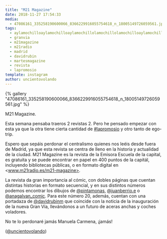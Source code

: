 ```yaml
---
title: "M21 Magazine"
date: 2018-11-27 17:54:33
media: 
  - 47086161_335258190600066_8366229916055754618_n_18005149726059561.jpg
tags: 
  - aylamochilloaylamochilloaylamochillolamochillolamochilloaylamochilloaylamochilloaylamochillo
  - granvia
  - m21magazine
  - m21radio
  - madrid
  - davidrubin
  - martesmagazine
  - revista
  - lapromosio
template: instagram
author: uncientovolando
---
```


{% gallery "47086161_335258190600066_8366229916055754618_n_18005149726059561.jpg" %}

M21 Magazine.

Esta semana pensaba traeros 2 revistas 2. Pero he pensado empezar con esta ya que la otra tiene cierta cantidad de [#lapromosio](/tags/lapromosio) y otro tanto de ego-trip.

Espero que sepáis perdonar el centralismo quienes nos leéis desde fuera de Madrid, ya que esta revista se centra de lleno en la historia y actualidad de la ciudad. M21 Magazine es la revista de la Emisora Escuela de la capital, es gratuita y se puede encontrar en papel en 400 puntos de la capitál, incluyendo bibliotecas públicas, o en formato digital en <www.m21radio.es/m21-magazine>.

La revista da gran importancia al cómic, con dobles páginas que cuentan distintas historias en formato secuencial, y en sus distintos números podemos encontrar los dibujos de [@pintamonas](https://instagram.com/pintamonas), [@juanberrio.e](https://instagram.com/juanberrio.e) o [@anagalvan_comic](https://instagram.com/anagalvan_comic). Para este número 20, además, cuentan con una portadaza de [@davidrubinm](https://instagram.com/davidrubinm) que coincide con la noticia de la inauguración de la nueva Gran Vía, llevándonos a un futuro de aceras anchas y coches voladores.

No te lo perdonaré jamás Manuela Carmena, ¡jamás!

([@uncientovolando](https://instagram.com/uncientovolando))
